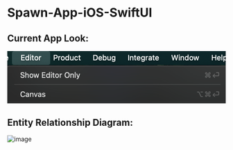 # Spawn-App-iOS-SwiftUI
 
## Current App Look:

![Nov 9th - event-description-page branch](image-1.png)

## Entity Relationship Diagram:

![image](https://github.com/user-attachments/assets/8b9b80e9-cf15-4be1-966e-46dba9ec3965)
